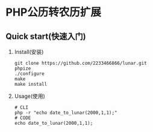 # PHP公历转农历扩展
## Quick start(快速入门)
1. Install(安装)
   ```
   git clone https://github.com/2233466866/lunar.git
   phpize
   ./configure
   make
   make install
   ```

1. Usage(使用)
   ```
   # CLI
   php -r "echo date_to_lunar(2000,1,1);"
   # CODE
   echo date_to_lunar(2000,1,1);
   ```
